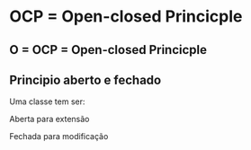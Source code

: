 # OCP = Open-closed Princicple

## O = OCP = Open-closed Princicple
## Principio aberto e fechado

Uma classe tem ser:

Aberta para extensão

Fechada para modificação
